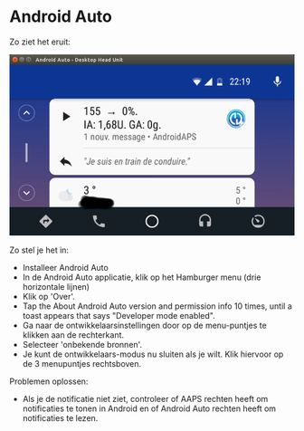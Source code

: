 # Android Auto

Zo ziet het eruit:

![Screenshot 1](../images/Android-auto1.png)

Zo stel je het in:

* Installeer Android Auto
* In de Android Auto applicatie, klik op het Hamburger menu (drie horizontale lijnen)
* Klik op 'Over'.
* Tap the About Android Auto version and permission info 10 times, until a toast appears that says "Developer mode enabled".
* Ga naar de ontwikkelaarsinstellingen door op de menu-puntjes te klikken aan de rechterkant.
* Selecteer 'onbekende bronnen'.
* Je kunt de ontwikkelaars-modus nu sluiten als je wilt. Klik hiervoor op de 3 menupuntjes rechtsboven.

Problemen oplossen:

* Als je de notificatie niet ziet, controleer of AAPS rechten heeft om notificaties te tonen in Android en of Android Auto rechten heeft om notificaties te lezen.
